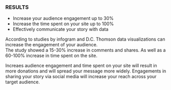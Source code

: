 ---
---
### **RESULTS**

- Increase your audience engagement up to 30%
- Increase the time spent on your site up to 100%
- Effectively communicate your story with data

According to studies by infogram and D.C. Thomson data visualizations can increase the engagement of your audience.  
The study showed a 15-30% increase in comments and shares. As well as a 60-100% increase in time spent on the site.  

Increaes audience engagement and time spent on your site will result in more donations and will spread your message more widely. Engagements in sharing your story via social media will increase your reach across your target audience.
